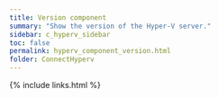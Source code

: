 ```yaml
---
title: Version component
summary: "Show the version of the Hyper-V server."
sidebar: c_hyperv_sidebar
toc: false
permalink: hyperv_component_version.html
folder: ConnectHyperv
---
```




{% include links.html %}
